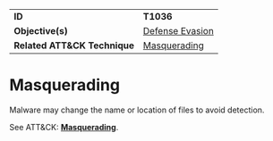 |||
|---------|------------------------|
|**ID**|**T1036**|
|**Objective(s)**| [Defense Evasion](../defense-evasion)|
|**Related ATT&CK Technique**|[Masquerading](https://attack.mitre.org/techniques/T1036)|


Masquerading
============
Malware may change the name or location of files to avoid detection. 

See ATT&CK: [**Masquerading**](https://attack.mitre.org/techniques/T1036).